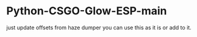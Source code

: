 # Python-CSGO-Glow-ESP-main
just update offsets from haze dumper you can use this as it is or add to it.
